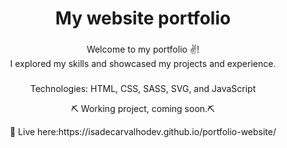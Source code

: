 <h1 align="center">My website portfolio</h1>

###

<p align="left"></p>

###

<p align="center">Welcome to my portfolio ✌️! <br>I explored my skills and showcased my projects and experience.<br></p>

###
<p align="center"> Technologies: HTML, CSS, SASS, SVG, and JavaScript <br></p>

<p align="center"> ⛏ Working project, coming soon.⛏
</p>

  <p align="center"> 👀 Live here:https://isadecarvalhodev.github.io/portfolio-website/
  <br> </p>
